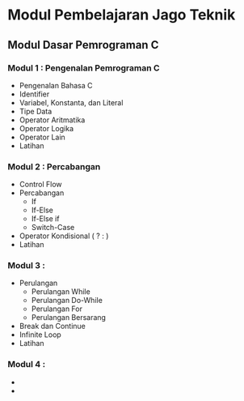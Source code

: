 # Modul Pembelajaran Jago Teknik

## Modul Dasar Pemrograman C

### Modul 1 : Pengenalan Pemrograman C
* Pengenalan Bahasa C
* Identifier
* Variabel, Konstanta, dan Literal
* Tipe Data
* Operator Aritmatika
* Operator Logika
* Operator Lain
* Latihan

### Modul 2 : Percabangan
* Control Flow
* Percabangan
    - If
    - If-Else
    - If-Else if
    - Switch-Case
* Operator Kondisional ( ? : )
* Latihan

### Modul 3 :
* Perulangan
    - Perulangan While
    - Perulangan Do-While
    - Perulangan For
    - Perulangan Bersarang
* Break dan Continue
* Infinite Loop
* Latihan

### Modul 4 :
* 
* 


